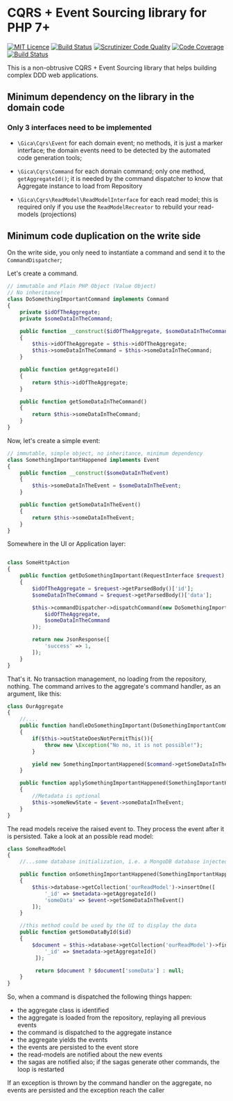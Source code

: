 # CQRS + Event Sourcing library for PHP 7+ #

[![MIT Licence](https://badges.frapsoft.com/os/mit/mit.svg?v=103)](https://opensource.org/licenses/mit-license.php)
[![Build Status](https://travis-ci.org/xprt64/cqrs-es.svg?branch=master&rand=2)](https://travis-ci.org/xprt64/cqrs-es)
[![Scrutinizer Code Quality](https://scrutinizer-ci.com/g/xprt64/cqrs-es/badges/quality-score.png?b=master&rand=4)](https://scrutinizer-ci.com/g/xprt64/cqrs-es/?branch=master)
[![Code Coverage](https://scrutinizer-ci.com/g/xprt64/cqrs-es/badges/coverage.png?b=master&rand=4)](https://scrutinizer-ci.com/g/xprt64/cqrs-es/?branch=master)
[![Build Status](https://scrutinizer-ci.com/g/xprt64/cqrs-es/badges/build.png?b=master&rand=4)](https://scrutinizer-ci.com/g/xprt64/cqrs-es/build-status/master)

This is a non-obtrusive CQRS + Event Sourcing library that helps building complex DDD web applications.

## Minimum dependency on the library in the domain code ##
### Only 3 interfaces need to be implemented ###

- `\Gica\Cqrs\Event` for each domain event; no methods, it is just a marker interface; the domain events need to be detected by the automated code generation tools;

- `\Gica\Cqrs\Command` for each domain command; only one method, `getAggregateId()`; it is needed by the command dispatcher to know that Aggregate instance to load from Repository

- `\Gica\Cqrs\ReadModel\ReadModelInterface` for each read model; this is required only if you use the `ReadModelRecreator` to rebuild your read-models (projections)

## Minimum code duplication on the write side ##

On the write side, you only need to instantiate a command and send it to the `CommandDispatcher`;

Let's create a command.
```php
// immutable and Plain PHP Object (Value Object)
// No inheritance!
class DoSomethingImportantCommand implements Command
{
    private $idOfTheAggregate;
    private $someDataInTheCommand;

    public function __construct($idOfTheAggregate, $someDataInTheCommand)
    {
        $this->idOfTheAggregate = $this->idOfTheAggregate;
        $this->someDataInTheCommand = $this->someDataInTheCommand;
    }

    public function getAggregateId()
    {
        return $this->idOfTheAggregate;
    }

    public function getSomeDataInTheCommand()
    {
        return $this->someDataInTheCommand;
    }
}
```

Now, let's create a simple event:
```php
// immutable, simple object, no inheritance, minimum dependency
class SomethingImportantHappened implements Event
{
    public function __construct($someDataInTheEvent)
    {
        $this->someDataInTheEvent = $someDataInTheEvent;
    }

    public function getSomeDataInTheEvent()
    {
        return $this->someDataInTheEvent;
    }
}
```

Somewhere in the UI or Application layer:
```php

class SomeHttpAction
{
    public function getDoSomethingImportant(RequestInterface $request)
    {
        $idOfTheAggregate = $request->getParsedBody()['id'];
        $someDataInTheCommand = $request->getParsedBody()['data'];

        $this->commandDispatcher->dispatchCommand(new DoSomethingImportantCommand(
            $idOfTheAggregate,
            $someDataInTheCommand
        ));

        return new JsonResponse([
            'success' => 1,
        ]);
    }
}
```

That's it. No transaction management, no loading from the repository, nothing.
The command arrives to the aggregate's command handler, as an argument, like this:
```php
class OurAggregate
{
    //....
    public function handleDoSomethingImportant(DoSomethingImportantCommand $command)
    {
        if($this->outStateDoesNotPermitThis()){
            throw new \Exception("No no, it is not possible!");
        }

        yield new SomethingImportantHappened($command->getSomeDataInTheCommand());
    }

    public function applySomethingImportantHappened(SomethingImportantHappened $event, Metadata $metadata)
    {
        //Metadata is optional
        $this->someNewState = $event->someDataInTheEvent;
    }
}
```

The read models receive the raised event to. They process the event after it is persisted. Take a look at an possible read model:
```php
class SomeReadModel
{
    //...some database initialization, i.e. a MongoDB database injected in the constructor

    public function onSomethingImportantHappened(SomethingImportantHappened $event, Metadata $metadata)
    {
        $this->database->getCollection('ourReadModel')->insertOne([
            '_id' => $metadata->getAggregateId()
            'someData' => $event->getSomeDataInTheEvent()
        ]);
    }

    //this method could be used by the UI to display the data
    public function getSomeDataById($id)
    {
        $document = $this->database->getCollection('ourReadModel')->findOne([
            '_id' => $metadata->getAggregateId()
         ]);

         return $document ? $document['someData'] : null;
    }
}
```
So, when a command is dispatched the following things happen:
- the aggregate class is identified
- the aggregate is loaded from the repository, replaying all previous events
- the command is dispatched to the aggregate instance
- the aggregate yields the events
- the events are persisted to the event store
- the read-models are notified about the new events
- the sagas are notified also; if the sagas generate other commands, the loop is restarted

If an exception is thrown by the command handler on the aggregate, no events are persisted and the exception reach the caller
